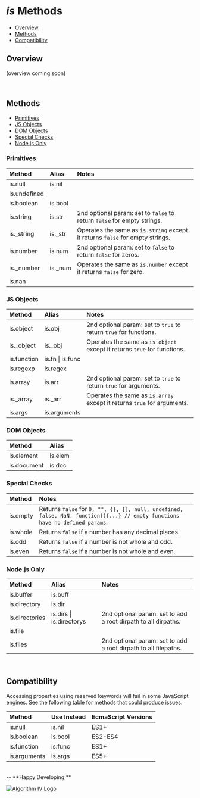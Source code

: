 # _is_ Methods
- [Overview](#overview)
- [Methods](#methods)
- [Compatibility](#compatibility)

<a name="overview"></a>

## Overview
(overview coming soon)


<a name="methods"></a>
<br />
## Methods
- [Primitives](#methods-primitives)
- [JS Objects](#methods-js-objects)
- [DOM Objects](#methods-dom-objects)
- [Special Checks](#methods-special)
- [Node.js Only](#methods-node)

<a name="methods-primitives"></a>
### Primitives

| Method       | Alias   | Notes                                                                                     |
| :----------- | :------ | :---------------------------------------------------------------------------------------- |
| is.null      | is.nil  |                                                                                           |
| is.undefined |         |                                                                                           |
| is.boolean   | is.bool |                                                                                           |
| is.string    | is.str  | 2nd optional param: set to ``` false ``` to return ``` false ``` for empty strings.       |
| is._string   | is._str | Operates the same as ``` is.string ``` except it returns ``` false ``` for empty strings. |
| is.number    | is.num  | 2nd optional param: set to ``` false ``` to return ``` false ``` for zeros.               |
| is._number   | is._num | Operates the same as ``` is.number ``` except it returns ``` false ``` for zero.          |
| is.nan       |         |                                                                                           |

<a name="methods-js-objects"></a>
### JS Objects

| Method      | Alias                | Notes                                                                                |
| :---------- | :------------------- | :----------------------------------------------------------------------------------- |
| is.object   | is.obj               | 2nd optional param: set to ``` true ``` to return ``` true ``` for functions.        |
| is._object  | is._obj              | Operates the same as ``` is.object ``` except it returns ``` true ``` for functions. |
| is.function | is.fn &#124; is.func |                                                                                      |
| is.regexp   | is.regex             |                                                                                      |
| is.array    | is.arr               | 2nd optional param: set to ``` true ``` to return ``` true ``` for arguments.        |
| is._array   | is._arr              | Operates the same as ``` is.array ``` except it returns ``` true ``` for arguments.  |
| is.args     | is.arguments         |                                                                                      |

<a name="methods-dom-objects"></a>
### DOM Objects

| Method      | Alias   |
| :---------- | :------ |
| is.element  | is.elem |
| is.document | is.doc  |

<a name="methods-special"></a>
### Special Checks

| Method   | Notes                                                                                                                                    |
| :------- | :--------------------------------------------------------------------------------------------------------------------------------------- |
| is.empty | Returns ``` false ``` for ``` 0, "", {}, [], null, undefined, false, NaN, function(){...} // empty functions have no defined params ```. |
| is.whole | Returns ``` false ``` if a number has any decimal places.                                                                                |
| is.odd   | Returns ``` false ``` if a number is not whole and odd.                                                                                  |
| is.even  | Returns ``` false ``` if a number is not whole and even.                                                                                 |

<a name="methods-node"></a>
### Node.js Only

| Method         | Alias                        | Notes                                                           |
| :------------- | :--------------------------- | :-------------------------------------------------------------- |
| is.buffer      | is.buff                      |                                                                 |
| is.directory   | is.dir                       |                                                                 |
| is.directories | is.dirs &#124; is.directorys | 2nd optional param: set to add a root dirpath to all dirpaths.  |
| is.file        |                              |                                                                 |
| is.files       |                              | 2nd optional param: set to add a root dirpath to all filepaths. |


<a name="compatibility"></a>
<br />
## Compatibility
Accessing properties using reserved keywords will fail in some JavaScript engines. See the following table for methods that could produce issues.

| Method       | Use Instead | EcmaScript Versions |
| :----------- | :---------- | :------------------ |
| is.null      | is.nil      | ES1+                |
| is.boolean   | is.bool     | ES2-ES4             |
| is.function  | is.func     | ES1+                |
| is.arguments | is.args     | ES5+                |


<br />
--
**Happy Developing,**

<a href="http://www.algorithmiv.com/are"><img src="http://www.algorithmiv.com/images/aIV-logo.png" alt="Algorithm IV Logo" /></a>

